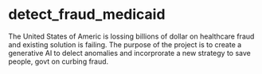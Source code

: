 # detect_fraud_medicaid
The United States of Americ is lossing billions of dollar on healthcare fraud and existing solution is failing. The purpose of the project is to create a generative AI to delect anomalies and incorprorate a new strategy to save people, govt on curbing fraud.
